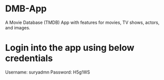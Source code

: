 # DMB-App
A Movie Database (TMDB) App with features for movies, TV shows, actors, and images.

# Login into the app using below credentials
Username: suryadmn
Password: H5g!WS
